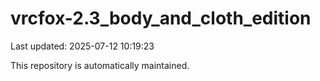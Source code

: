 # vrcfox-2.3_body_and_cloth_edition

Last updated: 2025-07-12 10:19:23

This repository is automatically maintained.
